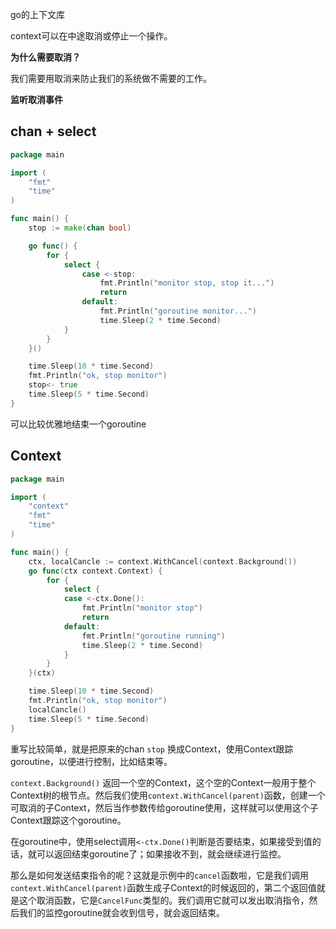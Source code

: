 go的上下文库



context可以在中途取消或停止一个操作。



**为什么需要取消？**

我们需要用取消来防止我们的系统做不需要的工作。



**监听取消事件**





## chan + select

```go
package main

import (
    "fmt"
    "time"
)

func main() {
    stop := make(chan bool)

    go func() {
        for {
            select {
                case <-stop:
                    fmt.Println("monitor stop, stop it...")
                    return
                default:
                    fmt.Println("goroutine monitor...")
                    time.Sleep(2 * time.Second)
            }
        }
    }()

    time.Sleep(10 * time.Second)
    fmt.Println("ok, stop monitor")
    stop<- true
    time.Sleep(5 * time.Second)
}
```

可以比较优雅地结束一个goroutine



## Context

```go
package main

import (
	"context"
	"fmt"
	"time"
)

func main() {
	ctx, localCancle := context.WithCancel(context.Background())
	go func(ctx context.Context) {
		for {
			select {
			case <-ctx.Done():
				fmt.Println("monitor stop")
				return
			default:
				fmt.Println("goroutine running")
				time.Sleep(2 * time.Second)
			}
		}
	}(ctx)

	time.Sleep(10 * time.Second)
	fmt.Println("ok, stop monitor")
	localCancle()
	time.Sleep(5 * time.Second)
}
```

重写比较简单，就是把原来的chan `stop` 换成Context，使用Context跟踪goroutine，以便进行控制，比如结束等。

`context.Background()` 返回一个空的Context，这个空的Context一般用于整个Context树的根节点。然后我们使用`context.WithCancel(parent)`函数，创建一个可取消的子Context，然后当作参数传给goroutine使用，这样就可以使用这个子Context跟踪这个goroutine。

在goroutine中，使用select调用`<-ctx.Done()`判断是否要结束，如果接受到值的话，就可以返回结束goroutine了；如果接收不到，就会继续进行监控。

那么是如何发送结束指令的呢？这就是示例中的`cancel`函数啦，它是我们调用`context.WithCancel(parent)`函数生成子Context的时候返回的，第二个返回值就是这个取消函数，它是`CancelFunc`类型的。我们调用它就可以发出取消指令，然后我们的监控goroutine就会收到信号，就会返回结束。